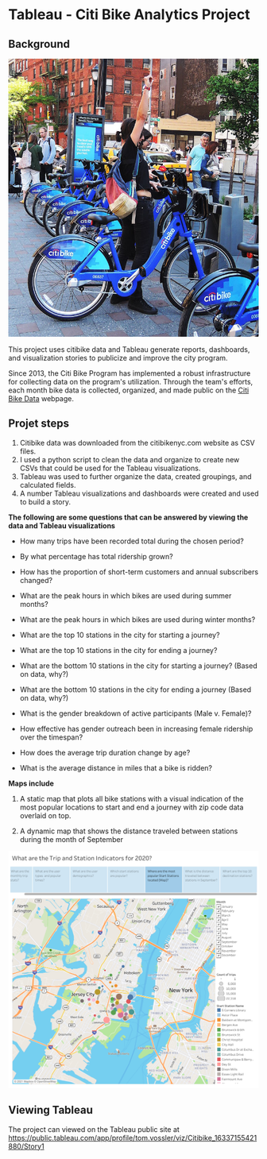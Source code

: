 # Tableau - Citi Bike Analytics Project

## Background

![Citi-Bikes](Images/citi-bike-station-bikes.jpg)

This project uses citibike data and Tableau generate reports, dashboards, and visualization stories to publicize and improve the city program.

Since 2013, the Citi Bike Program has implemented a robust infrastructure for collecting data on the program's utilization. Through the team's efforts, each month bike data is collected, organized, and made public on the [Citi Bike Data](https://www.citibikenyc.com/system-data) webpage.


## Projet steps

1. Citibike data was downloaded from the citibikenyc.com website as CSV files. 
2. I used a python script to clean the data and organize to create new CSVs that could be used for the Tableau visualizations.
4. Tableau was used to further organize the data, created groupings, and calculated fields.
3. A number Tableau visualizations and dashboards were created and used to build a story.

**The following are some questions that can be answered by viewing the data and Tableau visualizations**

* How many trips have been recorded total during the chosen period?

* By what percentage has total ridership grown?

* How has the proportion of short-term customers and annual subscribers changed?

* What are the peak hours in which bikes are used during summer months?

* What are the peak hours in which bikes are used during winter months?

* What are the top 10 stations in the city for starting a journey? 

* What are the top 10 stations in the city for ending a journey? 

* What are the bottom 10 stations in the city for starting a journey? (Based on data, why?)

* What are the bottom 10 stations in the city for ending a journey (Based on data, why?)

* What is the gender breakdown of active participants (Male v. Female)?

* How effective has gender outreach been in increasing female ridership over the timespan?

* How does the average trip duration change by age?

* What is the average distance in miles that a bike is ridden?


**Maps include**

1. A static map that plots all bike stations with a visual indication of the most popular locations to start and end a journey with zip code data overlaid on top.

2.  A dynamic map that shows the distance traveled between stations during the month of September

![Story](Images/Story.png)

## Viewing Tableau
The project can viewed on the Tableau public site at https://public.tableau.com/app/profile/tom.vossler/viz/Citibike_16337155421880/Story1




